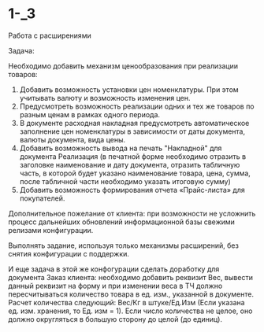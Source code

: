 # 1-_3
Работа с расширениями


Задача:

 

Необходимо добавить механизм ценообразования при реализации товаров:

 

1. Добавить возможность установки цен номенклатуры. При этом учитывать валюту и возможность изменения цен.
2. Предусмотреть возможность реализации одних и тех же товаров по разным ценам в рамках одного периода.
3. В документе расходная накладная предусмотреть автоматическое заполнение цен номенклатуры в зависимости от даты документа, валюты документа, вида цены.
4. Добавить возможность вывода на печать "Накладной" для документа Реализация (в печатной форме необходимо отразить в заголовке наименование и дату документа, отразить табличную часть, в которой будет указано наименование товара, цена, сумма, после табличной части необходимо указать итоговую сумму) 
5. Добавить возможность формирования отчета «Прайс-листа» для покупателей.

Дополнительное пожелание от клиента: при возможности не усложнить процесс дальнейших обновлений информационной базы свежими релизами конфигурации.

Выполнять задание, используя только механизмы расширений, без снятия конфигурации с поддержки.


И еще задача в этой же конфогурации сделать доработку для документа Заказ клиента: необходимо добавить реквизит Вес, вывести данный реквизит на форму и при изменении веса в ТЧ должно пересчитываться количество товара в ед. изм., указанной в документе.
Расчет количества следующий: Вес/Кг в штуке/Ед.Изм (Если указана ед. изм. хранения, то Ед. изм = 1).
Если число количества не целое, оно должно округляться в большую сторону до целой (до единиц).
